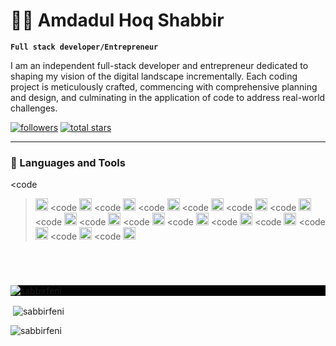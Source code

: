 # 🏄‍♂️ Amdadul Hoq Shabbir

**`Full stack developer/Entrepreneur`**

I am an independent full-stack developer and entrepreneur dedicated to shaping my vision of the digital landscape incrementally. Each coding project is meticulously crafted, commencing with comprehensive planning and design, and culminating in the application of code to address real-world challenges.

   <p align="left">
      <a href="https://github.com/Sabbirfeni?tab=followers">
         <img alt="followers" title="Follow me on Github" src="https://custom-icon-badges.demolab.com/github/followers/Sabbirfeni?color=236ad3&labelColor=1155ba&style=for-the-badge&logo=person-add&label=Follow&logoColor=white"/></a>
      <a href="https://github.com/Sabbirfeni?tab=repositories&sort=stargazers">
         <img alt="total stars" title="Total stars on GitHub" src="https://custom-icon-badges.demolab.com/github/stars/Sabbirfeni?color=55960c&style=for-the-badge&labelColor=488207&logo=star"/></a>
   </p>

---

### 🧰 Languages and Tools

<code
  ><img
    height="20"
    alt="javascript"
    src="https://cdn.jsdelivr.net/gh/devicons/devicon/icons/java/java-original.svg"
/></code>
<code
  ><img
    height="20"
    alt="javascript"
    src="https://cdn.jsdelivr.net/gh/devicons/devicon/icons/spring/spring-original.svg"
/></code>
<code
  ><img
    height="20"
    alt="javascript"
    src="https://cdn.jsdelivr.net/gh/devicons/devicon/icons/typescript/typescript-plain.svg"
/></code>
<code
  ><img
    height="20"
    alt="javascript"
    src="https://cdn.jsdelivr.net/gh/devicons/devicon/icons/angularjs/angularjs-plain.svg"
/></code>
<code
  ><img
    height="20"
    alt="javascript"
    src="https://cdn.jsdelivr.net/gh/devicons/devicon/icons/git/git-original.svg"
/></code>
<code
  ><img
    height="20"
    alt="javascript"
    src="https://cdn.jsdelivr.net/gh/devicons/devicon/icons/linux/linux-original.svg"
/></code>
<code
  ><img
    height="20"
    alt="javascript"
    src="https://cdn.jsdelivr.net/gh/devicons/devicon/icons/html5/html5-plain.svg"
/></code>
<code
  ><img
    height="20"
    alt="javascript"
    src="https://cdn.jsdelivr.net/gh/devicons/devicon/icons/css3/css3-plain.svg"
/></code>
<code
  ><img
    height="20"
    alt="javascript"
    src="https://cdn.jsdelivr.net/gh/devicons/devicon/icons/javascript/javascript-plain.svg"
/></code>
<code
  ><img
    height="20"
    alt="javascript"
    src="https://cdn.jsdelivr.net/gh/devicons/devicon/icons/react/react-original.svg"
/></code>
<code
  ><img
    height="20"
    alt="javascript"
    src="https://cdn.jsdelivr.net/gh/devicons/devicon/icons/nodejs/nodejs-original.svg"
/></code>
<code
  ><img
    height="20"
    alt="javascript"
    src="https://cdn.jsdelivr.net/gh/devicons/devicon/icons/python/python-plain.svg"
/></code>
<code
  ><img
    height="20"
    alt="javascript"
    src="https://cdn.jsdelivr.net/gh/devicons/devicon/icons/cplusplus/cplusplus-line.svg"
/></code>
<code
  ><img
    height="20"
    alt="javascript"
    src="https://cdn.jsdelivr.net/gh/devicons/devicon/icons/github/github-original.svg"
/></code>
<code
  ><img
    height="20"
    alt="javascript"
    src="https://cdn.jsdelivr.net/gh/devicons/devicon/icons/gradle/gradle-plain.svg"
/></code>
<code
  ><img
    height="20"
    alt="javascript"
    src="https://cdn.jsdelivr.net/gh/devicons/devicon/icons/bash/bash-original.svg"
/></code>
<br />


#
<div>
   <p style='background: #000'><img align="center" style='background: #000' src="https://github-readme-streak-stats.herokuapp.com/?user=sabbirfeni&" alt="sabbirfeni" /></p>
</div>
<div>
   <p>&nbsp;<img align="center" src="https://github-readme-stats.vercel.app/api?username=sabbirfeni&show_icons=true&locale=en" alt="sabbirfeni" /></p>
</div>
<div>
   <p>&nbsp;<img align="left" src="https://github-readme-stats.vercel.app/api/top-langs?username=sabbirfeni&show_icons=true&locale=en&layout=compact" alt="sabbirfeni" /></p>
</div>

<!--
**Sabbirfeni/Sabbirfeni** is a ✨ _special_ ✨ repository because its `README.md` (this file) appears on your GitHub profile.

Here are some ideas to get you started:

- 🔭 I’m currently working on ...
- 🌱 I’m currently learning ...
- 👯 I’m looking to collaborate on ...
- 🤔 I’m looking for help with ...
- 💬 Ask me about ...
- 📫 How to reach me: ...
- 😄 Pronouns: ...
- ⚡ Fun fact: ...
-->
